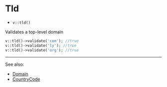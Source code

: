 # Tld

- `v::tld()`

Validates a top-level domain

```php
v::tld()->validate('com'); //true
v::tld()->validate('ly'); //true
v::tld()->validate('org'); //true
```

***
See also:

 * [Domain](Domain.md)
 * [CountryCode](CountryCode.md)
